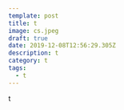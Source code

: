 ```yaml
---
template: post
title: t
image: cs.jpeg
draft: true
date: 2019-12-08T12:56:29.305Z
description: t
category: t
tags:
  - t
---
```

t
